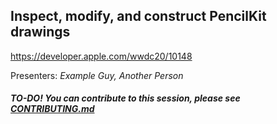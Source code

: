 ## Inspect, modify, and construct PencilKit drawings

https://developer.apple.com/wwdc20/10148

Presenters: _Example Guy, Another Person_

##### TO-DO! You can contribute to this session, please see [CONTRIBUTING.md](CONTRIBUTING.md)
